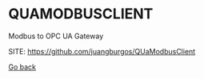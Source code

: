 # QUAMODBUSCLIENT
 
 Modbus to OPC UA Gateway
 
 SITE: https://github.com/juangburgos/QUaModbusClient

 [Go back](https://portable-linux-apps.github.io/apps.html)
